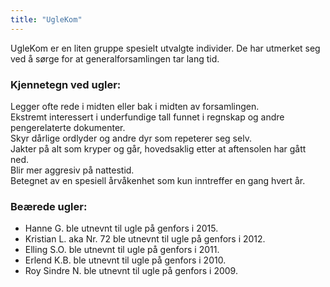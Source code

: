 ```yaml
---
title: "UgleKom"
---
```


UgleKom er en liten gruppe spesielt utvalgte individer. De har utmerket seg ved å sørge for at generalforsamlingen tar lang tid.

### Kjennetegn ved ugler:

Legger ofte rede i midten eller bak i midten av forsamlingen.    
Ekstremt interessert i underfundige tall funnet i regnskap og andre pengerelaterte dokumenter.    
Skyr dårlige ordlyder og andre dyr som repeterer seg selv.    
Jakter på alt som kryper og går, hovedsaklig etter at aftensolen har gått ned.    
Blir mer aggresiv på nattestid.    
Betegnet av en spesiell årvåkenhet som kun inntreffer en gang hvert år.

### Beærede ugler:

* Hanne G. ble utnevnt til ugle på genfors i 2015.
* Kristian L. aka Nr. 72 ble utnevnt til ugle på genfors i 2012.
* Elling S.O. ble utnevnt til ugle på genfors i 2011.
* Erlend K.B. ble utnevnt til ugle på genfors i 2010.
* Roy Sindre N. ble utnevnt til ugle på genfors i 2009.